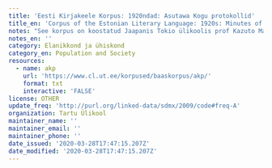 ```yaml
---
title: 'Eesti Kirjakeele Korpus: 1920ndad: Asutawa Kogu protokollid'
title_en: 'Corpus of the Estonian Literary Language: 1920s: Minutes of the Asutawa Collection'
notes: "See korpus on koostatud Jaapanis Tokio ülikoolis prof Kazuto Matsumura juhendamisel.\r\n\r\nErinevalt teistest 1890-1990 allkorpustest, mis sisaldavad ajelehe- ja ilukirjandustekste, sisaldab 1920ndate aastate allkorpus Asutawa Kogu protokolle aastatest 1919-1920. Korpuse maht on u kaks miljonit sõna."
notes_en: ''
category: Elanikkond ja ühiskond
category_en: Population and Society
resources:
  - name: akp
    url: 'https://www.cl.ut.ee/korpused/baaskorpus/akp/'
    format: txt
    interactive: 'FALSE'
license: OTHER
update_freq: 'http://purl.org/linked-data/sdmx/2009/code#freq-A'
organization: Tartu Ülikool
maintainer_name: ''
maintainer_email: ''
maintainer_phone: ''
date_issued: '2020-03-28T17:47:15.207Z'
date_modified: '2020-03-28T17:47:15.207Z'
---
```


